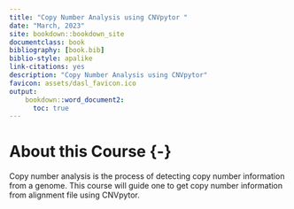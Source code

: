 ```yaml
---
title: "Copy Number Analysis using CNVpytor "
date: "March, 2023"
site: bookdown::bookdown_site
documentclass: book
bibliography: [book.bib]
biblio-style: apalike
link-citations: yes
description: "Copy Number Analysis using CNVpytor"
favicon: assets/dasl_favicon.ico
output:
    bookdown::word_document2:
      toc: true
---
```



# About this Course {-}
Copy number analysis is the process of detecting copy number information from a genome. This course will guide one to get copy number information from alignment file using CNVpytor. 
